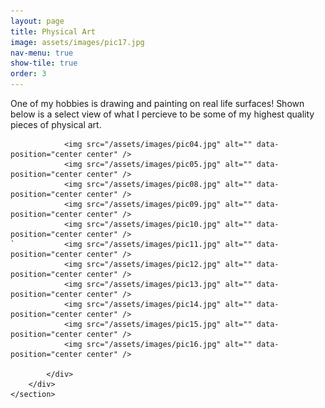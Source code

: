 ```yaml
---
layout: page
title: Physical Art
image: assets/images/pic17.jpg
nav-menu: true
show-tile: true
order: 3
---
```


<!-- Main -->
<div id="main">


<!-- One -->
<section id="one">
	<div class="inner">
		<p>
		One of my hobbies is drawing and painting on real life surfaces! Shown below is a select view of what I percieve to be some of my highest quality pieces of physical art.
		</p>
	</div>
</section>

<!-- Two -->
<section id="two" class="spotlights">
	<section>
		<div class="content">
			<div class="inner">
				
				<img src="/assets/images/pic04.jpg" alt="" data-position="center center" />
				<img src="/assets/images/pic05.jpg" alt="" data-position="center center" />
				<img src="/assets/images/pic08.jpg" alt="" data-position="center center" />
				<img src="/assets/images/pic09.jpg" alt="" data-position="center center" />
				<img src="/assets/images/pic10.jpg" alt="" data-position="center center" />
	`			<img src="/assets/images/pic11.jpg" alt="" data-position="center center" />
				<img src="/assets/images/pic12.jpg" alt="" data-position="center center" />
				<img src="/assets/images/pic13.jpg" alt="" data-position="center center" />
				<img src="/assets/images/pic14.jpg" alt="" data-position="center center" />
				<img src="/assets/images/pic15.jpg" alt="" data-position="center center" />
				<img src="/assets/images/pic16.jpg" alt="" data-position="center center" />
				
			</div>
		</div>
	</section>	
</section>
</div>

